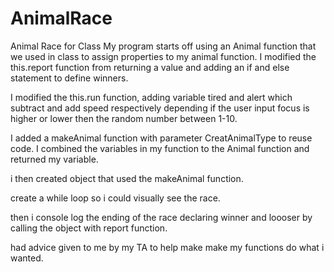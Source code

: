 # AnimalRace
Animal Race for Class
My program starts off using an Animal function that we used in class to assign properties to my animal function.
I modified the this.report function from returning a value and adding an if and else statement to define winners.

I modified the this.run function, adding variable tired and alert which subtract and add speed respectively depending if the user input focus is higher or lower then the random number between 1-10.

I added a makeAnimal function with parameter CreatAnimalType to reuse code. I combined the variables in my function to the Animal function and returned my variable.

i then created object that used the makeAnimal function.

create a while loop so i could visually see the race.

then i console log the ending of the race declaring winner and loooser  by calling the object with report function.

had advice given to me by my TA to help make make my functions do what i wanted.

